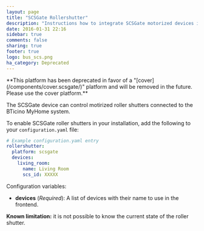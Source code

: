 ```yaml
---
layout: page
title: "SCSGate Rollershutter"
description: "Instructions how to integrate SCSGate motorized devices into Home Assistant."
date: 2016-01-31 22:16
sidebar: true
comments: false
sharing: true
footer: true
logo: bus_scs.png
ha_category: Deprecated
---
```


<p class='note warning'>
**This platform has been deprecated in favor of a "[cover](/components/cover.scsgate/)" platform and will be removed in the future. Please use the cover platform.**
</p>

The SCSGate device can control motirized roller shutters connected to the BTicino MyHome system.

To enable SCSGate roller shutters in your installation, add the following to your `configuration.yaml` file:

```yaml
# Example configuration.yaml entry
rollershutter:
  platform: scsgate
  devices:
    living_room:
      name: Living Room
      scs_id: XXXXX
```

Configuration variables:

- **devices** (*Required*): A list of devices with their name to use in the frontend.

**Known limitation:** it is not possible to know the current state of the roller shutter.
